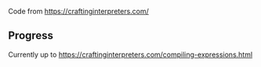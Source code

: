 Code from https://craftinginterpreters.com/


## Progress
Currently up to https://craftinginterpreters.com/compiling-expressions.html

